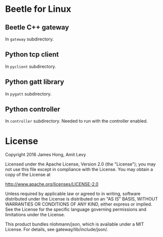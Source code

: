 # Beetle for Linux

## Beetle C++ gateway
In ```gateway``` subdirectory.

## Python tcp client
In ```pyclient``` subdirectory. 

## Python gatt library
In ```pygatt``` subdirectory. 

## Python controller
In ```controller``` subdirectory. Needed to run with the controller enabled.

# License
Copyright 2016 James Hong, Amit Levy

Licensed under the Apache License, Version 2.0 (the "License"); you may not use 
this file except in compliance with the License. You may obtain a copy of the 
License at

http://www.apache.org/licenses/LICENSE-2.0

Unless required by applicable law or agreed to in writing, software distributed 
under the License is distributed on an "AS IS" BASIS, WITHOUT WARRANTIES OR 
CONDITIONS OF ANY KIND, either express or implied. See the License for the 
specific language governing permissions and limitations under the License.

This product bundles nlohmann/json, which is available under a MIT License. 
For details, see gateway/lib/include/json/.